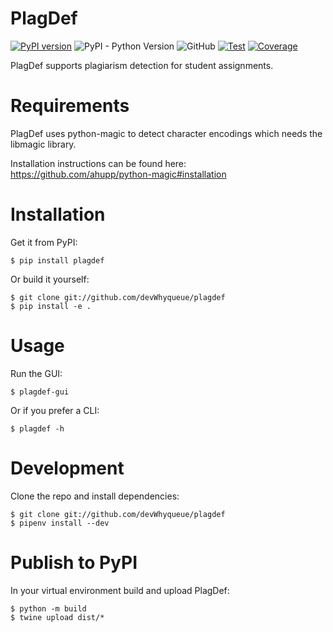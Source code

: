 # PlagDef

[![PyPI version](https://badge.fury.io/py/plagdef.svg)](https://badge.fury.io/py/plagdef)
![PyPI - Python Version](https://img.shields.io/pypi/pyversions/plagdef)
![GitHub](https://img.shields.io/github/license/devWhyqueue/plagdef)
[![Test](https://github.com/devWhyqueue/plagdef/actions/workflows/test.yml/badge.svg)](https://github.com/devWhyqueue/plagdef/actions/workflows/test.yml)
[![Coverage](https://sonarcloud.io/api/project_badges/measure?project=devWhyqueue_plagdef&metric=coverage)](https://sonarcloud.io/dashboard?id=devWhyqueue_plagdef)

PlagDef supports plagiarism detection for student assignments.

# Requirements

PlagDef uses python-magic to detect character encodings which needs the libmagic library.

Installation instructions can be found here: https://github.com/ahupp/python-magic#installation

# Installation

Get it from PyPI:

```
$ pip install plagdef
````

Or build it yourself:

```
$ git clone git://github.com/devWhyqueue/plagdef
$ pip install -e .
````

# Usage

Run the GUI:

```
$ plagdef-gui
````

Or if you prefer a CLI:

```
$ plagdef -h
````

# Development

Clone the repo and install dependencies:

```
$ git clone git://github.com/devWhyqueue/plagdef
$ pipenv install --dev
````

# Publish to PyPI

In your virtual environment build and upload PlagDef:

```
$ python -m build
$ twine upload dist/*
````
